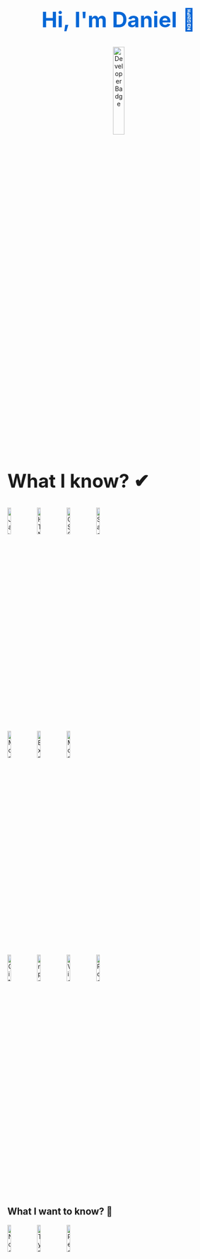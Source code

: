 <div align="center">
  <h1 style="color:#0366d6;font-size:48px;font-weight:bold;">Hi, I'm Daniel 👋</h1>
  <img alt="Developer Badge" src="https://img.shields.io/badge/Developer-gray?style=for-the-badge&logo=appveyor" style="width: 22.5%; height: 22.5%;"/>
</div>

<br>

<div>
  <h2 style="font-size:42px;font-weight:bold;">What I know? ✔</h2>
  <div>
    <img alt="JavaScript Badge" src="https://img.shields.io/badge/JavaScript-%23F7DF1E.svg?&style=for-the-badge&logo=javascript&logoColor=black" style="width: 12.5%; height: 12.5%;"/>
    <img alt="HTML Badge" src="https://img.shields.io/badge/HTML-%23E34F26.svg?&style=for-the-badge&logo=html5&logoColor=white" style="width: 12.5%; height: 12.5%;"/>
    <img alt="CSS Badge" src="https://img.shields.io/badge/CSS-%231572B6.svg?&style=for-the-badge&logo=css3&logoColor=white" style="width: 12.5%; height: 12.5%;"/>
    <img alt="Sass Badge" src="https://img.shields.io/badge/Sass-%23CC6699.svg?&style=for-the-badge&logo=sass&logoColor=white" style="width: 12.5%; height: 12.5%;"/>
  </div>
  
  <br>
  
  <div>
    <img alt="MongoDB Badge" src="https://img.shields.io/badge/MongoDB-%2347A248.svg?&style=for-the-badge&logo=mongodb&logoColor=white" style="width: 12.5%;      height: 12.5%;"/>
    <img alt="Express.js Badge" src="https://img.shields.io/badge/Express.js-%23000000.svg?&style=for-the-badge&logo=express&logoColor=white" style="width:        12.5%; height: 12.5%;"/>
    <img alt="MongoDB Compass Badge" src="https://img.shields.io/badge/MongoDB_Compass-%2347A248.svg?&style=for-the-badge&logo=mongodb&logoColor=white"            style="width: 12.5%; height: 12.5%;"/>
  </div>
  
  <br>
  
  <div>
    <img alt="Git Badge" src="https://img.shields.io/badge/Git-%23F05033.svg?&style=for-the-badge&logo=git&logoColor=white" style="width: 12.5%; height:         12.5%;"/>
    <img alt="npm Badge" src="https://img.shields.io/badge/npm-%23CB3837.svg?&style=for-the-badge&logo=npm&logoColor=white" style="width: 12.5%; height:         12.5%;"/>
    <img alt="Visual Studio Code Badge" src="https://img.shields.io/badge/Visual%20Studio%20Code-%23007ACC.svg?&style=for-the-badge&logo=visual-studio-code&     logoColor=white" style="width: 12.5%; height: 12.5%;"/>
    <img alt="Postman Badge" src="https://img.shields.io/badge/Postman-%23FF6C37.svg?&style=for-the-badge&logo=postman&logoColor=white" style="width: 12.5%;     height: 12.5%;"/>
  </div>
  
  <br>
  <br>
  <br>
  
  <div>
    <h2 style"font-size:42px;font-weight:bold;">What I want to know? 👀</h2>
    <img alt="Node.js Badge" src="https://img.shields.io/badge/Node.js-%23339933.svg?&style=for-the-badge&logo=node.js&logoColor=white" style="width: 12.5%;     height: 12.5%;"/>
    <img alt="TypeScript Badge" src="https://img.shields.io/badge/TypeScript-%23007ACC.svg?&style=for-the-badge&logo=typescript&logoColor=white"                 style="width: 12.5%; height: 12.5%;"/>
    <img alt="React Badge" src="https://img.shields.io/badge/React-%2361DAFB.svg?&style=for-the-badge&logo=react&logoColor=black" style="width: 12.5%;           height: 12.5%"/>
  </div>
 </div>                                                                                                                       



<!--
**sirbuli/sirbuli** is a ✨ _special_ ✨ repository because its `README.md` (this file) appears on your GitHub profile.

Here are some ideas to get you started:

- 🔭 I’m currently working on ...
- 🌱 I’m currently learning ...
- 👯 I’m looking to collaborate on ...
- 🤔 I’m looking for help with ...
- 💬 Ask me about ...
- 📫 How to reach me: ...
- 😄 Pronouns: ...
- ⚡ Fun fact: ...
-->





